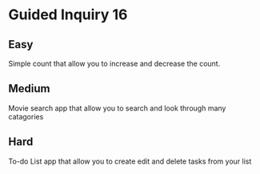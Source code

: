 # Guided Inquiry 16

## Easy

Simple count that allow you to increase and decrease the count.

## Medium

Movie search app that allow you to search and look through many catagories

## Hard

To-do List app that allow you to create edit and delete tasks from your list
